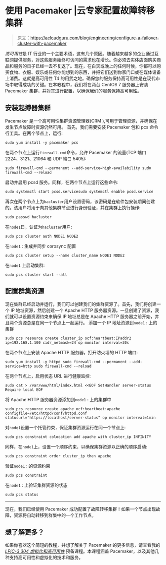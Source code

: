 # 使用 Pacemaker |云专家配置故障转移集群

> 原文：<https://acloudguru.com/blog/engineering/configure-a-failover-cluster-with-pacemaker>

*高可用性*是 IT 行业的一个主要术语，这有几个原因。随着越来越多的企业通过互联网提供服务，对这些服务始终可访问的需求也在增长。你必须去实体店面购买商品和服务的日子已经一去不复返了。现在，在白天或晚上的任何时候，你都可以购买食物、衣服、娱乐或任何你能想到的东西，并把它们送到你家门口或在媒体设备上消费。这就是高可用性 T4 的用武之地。确保您的服务保持高可用性是在现代市场中取得成功的关键。在本教程中，我们将在两台 CentOS 7 服务器上安装 Pacemaker 集群，并对其进行配置，以确保我们的服务保持高可用性。

## 安装起搏器集群

Pacemaker 是一个高可用性集群资源管理器(CRM ),可用于管理资源，并确保在发生节点故障时资源仍然可用。 首先，我们需要安装 Pacemaker 包和 pcs 命令行工具。在两个节点上，运行:

```
sudo yum install -y pacemaker pcs
```

在两个节点上运行`firewall-cmd`命令，允许 Pacemaker 的流量(TCP 端口 2224、3121、21064 和 UDP 端口 5405):

```
sudo firewall-cmd --permanent --add-service=high-availability sudo firewall-cmd --reload
```

启动并启用 pcsd 服务。同样，在两个节点上运行这些命令:

```
sudo systemctl start pcsd.servicesudo systemctl enable pcsd.service
```

再次在两个节点上为`hacluster`用户设置密码，该密码是在软件包安装期间创建的。该用户将用于向其他集群节点进行身份验证，并在集群上执行操作:

```
sudo passwd hacluster
```

在`node1`日，认证为`hacluster`用户:

```
sudo pcs cluster auth NODE1 NODE2
```

在`node1` : 生成并同步 corosync 配置

```
sudo pcs cluster setup --name cluster_name NODE1 NODE2 
```

在`node1` 上启动集群:

```
sudo pcs cluster start --all
```

## 配置群集资源

现在集群已经启动并运行，我们可以创建我们的集群资源了。首先，我们将创建一个 IP 地址资源，然后创建一个 Apache HTTP 服务器资源。一旦创建了资源，我们就可以设置资源约束来确保 IP 地址总是在 Apache HTTP 服务器之前开始，并且两个资源总是在同一个节点上一起运行。 添加一个 IP 地址资源到`node1` : 上的集群

```
sudo pcs resource create cluster_ip ocf:heartbeat:IPaddr2 ip=192.168.1.100 cidr_netmask=24 op monitor interval=30s
```

在两个节点上安装 Apache HTTP 服务器，打开防火墙的 HTTP 端口:

```
sudo yum install -y httpd sudo firewall-cmd --permanent --add-service=http sudo firewall-cmd --reload
```

在两个节点上，启用状态 URL 进行健康监控:

```
sudo cat > /var/www/html/index.html <<EOF SetHandler server-status Require local EOF
```

将 Apache HTTP 服务器资源添加到`node1` : 上的集群中

```
sudo pcs resource create apache ocf:heartbeat:apache configfile=/etc/httpd/conf/httpd.conf statusurl="https://localhost/server-status" op monitor interval=1min
```

对`node1`设置一个托管约束，保证集群资源运行在同一个节点上:

```
sudo pcs constraint colocation add apache with cluster_ip INFINITY
```

同样，在`node1`上，设置一个顺序约束，以确保集群资源以正确的顺序启动:

```
sudo pcs constraint order cluster_ip then apache
```

验证`node1` : 的资源约束

```
sudo pcs constraint
```

在`node1` : 上验证集群资源的状态

```
sudo pcs status
```

* * *

现在，我们已经使用 Pacemaker 成功配置了故障转移集群！如果一个节点出现故障，资源将自动转移到群集中的一个工作节点。

## 想了解更多？

如果你喜欢这个简短的教程，并想了解关于 Pacemaker 的更多信息，请查看我的 [*LPIC-3 304 虚拟化和高可用性*](https://linuxacademy.com/linux/training/course/name/linux-academys-lpic-3-304-virtualization-and-high-availability-preparation-course) 预备课程。本课程涵盖 Pacemaker，以及其他几种支持高可用性和虚拟化的技术和服务。